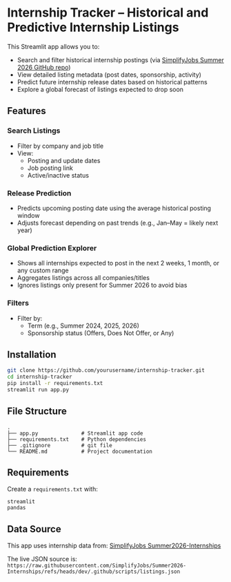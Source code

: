 # Internship Tracker – Historical and Predictive Internship Listings

This Streamlit app allows you to:
- Search and filter historical internship postings (via [SimplifyJobs Summer 2026 GitHub repo](https://github.com/SimplifyJobs/Summer2026-Internships))
- View detailed listing metadata (post dates, sponsorship, activity)
- Predict future internship release dates based on historical patterns
- Explore a global forecast of listings expected to drop soon

## Features

### Search Listings
- Filter by company and job title
- View:
  - Posting and update dates
  - Job posting link
  - Active/inactive status

### Release Prediction
- Predicts upcoming posting date using the average historical posting window
- Adjusts forecast depending on past trends (e.g., Jan–May = likely next year)

### Global Prediction Explorer
- Shows all internships expected to post in the next 2 weeks, 1 month, or any custom range
- Aggregates listings across all companies/titles
- Ignores listings only present for Summer 2026 to avoid bias

### Filters
- Filter by:
  - Term (e.g., Summer 2024, 2025, 2026)
  - Sponsorship status (Offers, Does Not Offer, or Any)

## Installation

```bash
git clone https://github.com/yourusername/internship-tracker.git
cd internship-tracker
pip install -r requirements.txt
streamlit run app.py
```

## File Structure

```
.
├── app.py              # Streamlit app code
├── requirements.txt    # Python dependencies
├── .gitignore          # git file
└── README.md           # Project documentation
```

## Requirements

Create a `requirements.txt` with:

```
streamlit
pandas
```

## Data Source

This app uses internship data from:
[SimplifyJobs Summer2026-Internships](https://github.com/SimplifyJobs/Summer2026-Internships)

The live JSON source is:  
`https://raw.githubusercontent.com/SimplifyJobs/Summer2026-Internships/refs/heads/dev/.github/scripts/listings.json`